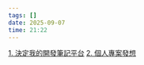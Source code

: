 ```yaml
---
tags: []
date: 2025-09-07
time: 21:22
---
```


[1. 決定我的開發筆記平台](1.%20決定我的開發筆記平台.md)
[2. 個人專案發想](2.%20個人專案發想)
